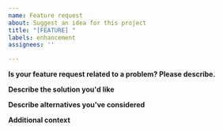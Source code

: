 ```yaml
---
name: Feature request
about: Suggest an idea for this project
title: "[FEATURE] "
labels: enhancement
assignees: ''

---
```


<!--
!! Don't write inside of arrows! These are comments that only you can see !!
-->
**Is your feature request related to a problem? Please describe.**
<!--
A clear and concise description of what the problem is. Ex. I'm always frustrated when [...]
-->

**Describe the solution you'd like**
<!--
A clear and concise description of what you want to happen.
-->

**Describe alternatives you've considered**
<!--
A clear and concise description of any alternative solutions or features you've considered.
-->

**Additional context**
<!--
Add any other context or screenshots about the feature request here.
-->
